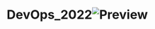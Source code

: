 # DevOps_2022![Preview](https://user-images.githubusercontent.com/71218745/171609223-d260d2bc-7050-401a-8ec5-bd538790cf5f.jpg)
